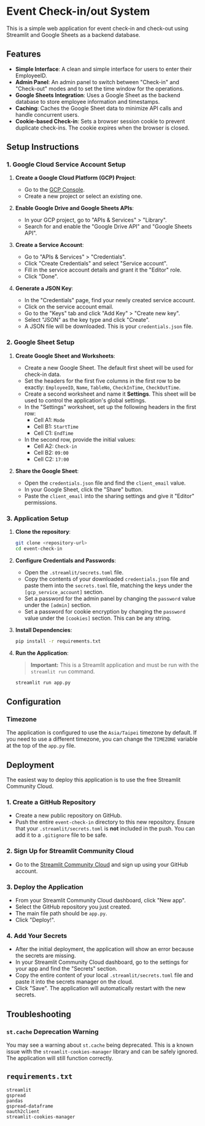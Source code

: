 # Event Check-in/out System

This is a simple web application for event check-in and check-out using Streamlit and Google Sheets as a backend database.

## Features

-   **Simple Interface**: A clean and simple interface for users to enter their EmployeeID.
-   **Admin Panel**: An admin panel to switch between "Check-in" and "Check-out" modes and to set the time window for the operations.
-   **Google Sheets Integration**: Uses a Google Sheet as the backend database to store employee information and timestamps.
-   **Caching**: Caches the Google Sheet data to minimize API calls and handle concurrent users.
-   **Cookie-based Check-in**: Sets a browser session cookie to prevent duplicate check-ins. The cookie expires when the browser is closed.

## Setup Instructions

### 1. Google Cloud Service Account Setup

1.  **Create a Google Cloud Platform (GCP) Project**:
    -   Go to the [GCP Console](https://console.cloud.google.com/).
    -   Create a new project or select an existing one.

2.  **Enable Google Drive and Google Sheets APIs**:
    -   In your GCP project, go to "APIs & Services" > "Library".
    -   Search for and enable the "Google Drive API" and "Google Sheets API".

3.  **Create a Service Account**:
    -   Go to "APIs & Services" > "Credentials".
    -   Click "Create Credentials" and select "Service account".
    -   Fill in the service account details and grant it the "Editor" role.
    -   Click "Done".

4.  **Generate a JSON Key**:
    -   In the "Credentials" page, find your newly created service account.
    -   Click on the service account email.
    -   Go to the "Keys" tab and click "Add Key" > "Create new key".
    -   Select "JSON" as the key type and click "Create".
    -   A JSON file will be downloaded. This is your `credentials.json` file.

### 2. Google Sheet Setup

1.  **Create Google Sheet and Worksheets**:
    -   Create a new Google Sheet. The default first sheet will be used for check-in data.
    -   Set the headers for the first five columns in the first row to be exactly: `EmployeeID`, `Name`, `TableNo`, `CheckInTime`, `CheckOutTime`.
    -   Create a second worksheet and name it **Settings**. This sheet will be used to control the application's global settings.
    -   In the "Settings" worksheet, set up the following headers in the first row:
        - Cell A1: `Mode`
        - Cell B1: `StartTime`
        - Cell C1: `EndTime`
    -   In the second row, provide the initial values:
        - Cell A2: `Check-in`
        - Cell B2: `09:00`
        - Cell C2: `17:00`

2.  **Share the Google Sheet**:
    -   Open the `credentials.json` file and find the `client_email` value.
    -   In your Google Sheet, click the "Share" button.
    -   Paste the `client_email` into the sharing settings and give it "Editor" permissions.

### 3. Application Setup

1.  **Clone the repository**:
    ```bash
    git clone <repository-url>
    cd event-check-in
    ```

2.  **Configure Credentials and Passwords**:
    -   Open the `.streamlit/secrets.toml` file.
    -   Copy the contents of your downloaded `credentials.json` file and paste them into the `secrets.toml` file, matching the keys under the `[gcp_service_account]` section.
    -   Set a password for the admin panel by changing the `password` value under the `[admin]` section.
    -   Set a password for cookie encryption by changing the `password` value under the `[cookies]` section. This can be any string.

3.  **Install Dependencies**:
    ```bash
    pip install -r requirements.txt
    ```

4.  **Run the Application**:
    > **Important:** This is a Streamlit application and must be run with the `streamlit run` command.
    ```bash
    streamlit run app.py
    ```

## Configuration

### Timezone

The application is configured to use the `Asia/Taipei` timezone by default. If you need to use a different timezone, you can change the `TIMEZONE` variable at the top of the `app.py` file.

## Deployment

The easiest way to deploy this application is to use the free Streamlit Community Cloud.

### 1. Create a GitHub Repository

- Create a new public repository on GitHub.
- Push the entire `event-check-in` directory to this new repository. Ensure that your `.streamlit/secrets.toml` is **not** included in the push. You can add it to a `.gitignore` file to be safe.

### 2. Sign Up for Streamlit Community Cloud

- Go to the [Streamlit Community Cloud](https://share.streamlit.io/) and sign up using your GitHub account.

### 3. Deploy the Application

- From your Streamlit Community Cloud dashboard, click "New app".
- Select the GitHub repository you just created.
- The main file path should be `app.py`.
- Click "Deploy!".

### 4. Add Your Secrets

- After the initial deployment, the application will show an error because the secrets are missing.
- In your Streamlit Community Cloud dashboard, go to the settings for your app and find the "Secrets" section.
- Copy the entire content of your local `.streamlit/secrets.toml` file and paste it into the secrets manager on the cloud.
- Click "Save". The application will automatically restart with the new secrets.

## Troubleshooting

### `st.cache` Deprecation Warning

You may see a warning about `st.cache` being deprecated. This is a known issue with the `streamlit-cookies-manager` library and can be safely ignored. The application will still function correctly.

## `requirements.txt`

```
streamlit
gspread
pandas
gspread-dataframe
oauth2client
streamlit-cookies-manager
```
